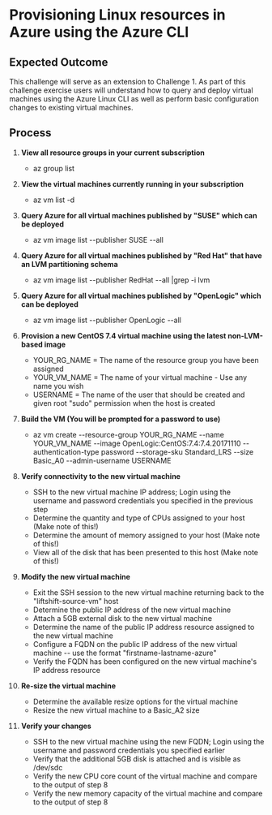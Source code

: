 # Provisioning Linux resources in Azure using the Azure CLI

## Expected Outcome

This challenge will serve as an extension to Challenge 1.  As part of this challenge exercise users will understand how to query and deploy virtual machines using the Azure Linux CLI as well as perform basic configuration changes to existing virtual machines.

## Process

1. <strong>View all resource groups in your current subscription</strong>

    * az group list

2. <strong>View the virtual machines currently running in your subscription</strong>

    * az vm list -d

3. <strong>Query Azure for all virtual machines published by "SUSE" which can be deployed</strong>

    * az vm image list --publisher SUSE --all

4. <strong>Query Azure for all virtual machines published by "Red Hat" that have an LVM partitioning schema</strong>

    * az vm image list --publisher RedHat --all |grep -i lvm

5. <strong>Query Azure for all virtual machines published by "OpenLogic" which can be deployed </strong>

    * az vm image list --publisher OpenLogic --all

6. <strong>Provision a new CentOS 7.4 virtual machine using the latest non-LVM-based image</strong>

    * YOUR_RG_NAME = The name of the resource group you have been assigned
    * YOUR_VM_NAME = The name of your virtual machine - Use any name you wish
    * USERNAME = The name of the user that should be created and given root "sudo" permission when the host is created

7. <strong>Build the VM (You will be prompted for a password to use)</strong>

    * az vm create --resource-group YOUR_RG_NAME --name YOUR_VM_NAME --image OpenLogic:CentOS:7.4:7.4.20171110 --authentication-type password --storage-sku Standard_LRS --size Basic_A0 --admin-username USERNAME

8. <strong>Verify connectivity to the new virtual machine</strong>

    * SSH to the new virtual machine IP address; Login using the username and password credentials you specified in the previous step
    * Determine the quantity and type of CPUs assigned to your host (Make note of this!)
    * Determine the amount of memory assigned to your host (Make note of this!)
    * View all of the disk that has been presented to this host (Make note of this!)

9. <strong>Modify the new virtual machine</strong>

    * Exit the SSH session to the new virtual machine returning back to the "liftshift-source-vm" host
    * Determine the public IP address of the new virtual machine
    * Attach a 5GB external disk to the new virtual machine
    * Determine the name of the public IP address resource assigned to the new virtual machine
    * Configure a FQDN on the public IP address of the new virtual machine -- use the format "firstname-lastname-azure"
    * Verify the FQDN has been configured on the new virtual machine's IP address resource

10. <strong>Re-size the virtual machine</strong>

    * Determine the available resize options for the virtual machine
    * Resize the new virtual machine to a Basic_A2 size

11. <strong>Verify your changes</strong>

    * SSH to the new virtual machine using the new FQDN; Login using the username and password credentials you specified earlier
    * Verify that the additional 5GB disk is attached and is visible as /dev/sdc
    * Verify the new CPU core count of the virtual machine and compare to the output of step 8
    * Verify the new memory capacity of the virtual machine and compare to the output of step 8


